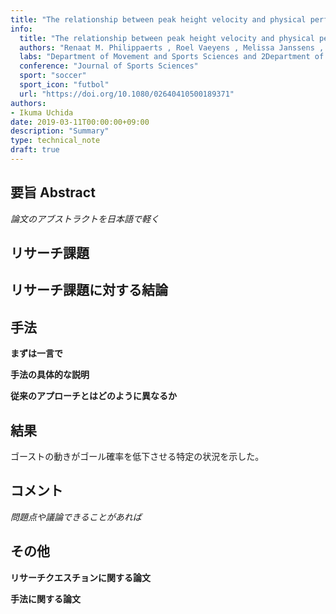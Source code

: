 ```yaml
---
title: "The relationship between peak height velocity and physical performance in youth soccer players"
info:
  title: "The relationship between peak height velocity and physical performance in youth soccer players"
  authors: "Renaat M. Philippaerts , Roel Vaeyens , Melissa Janssens , Bart Van Renterghem , Dirk Matthys , Rita Craen , Jan Bourgois , Jacques Vrijens , Guston Beunen & Robert M. Malina"
  labs: "Department of Movement and Sports Sciences and 2Department of Paediatrics and Genetics, Ghent University, Ghent, Belgium, 3Centre for Sports Medicine, Ghent University Hospital, Ghent, Belgium, 4Department of Sports and Movement Sciences, Katholieke Universiteit Leuven, Leuven, Belgium and 5Tarleton State University, Stephenville, TX, USA"
  conference: "Journal of Sports Sciences"
  sport: "soccer"
  sport_icon: "futbol"
  url: "https://doi.org/10.1080/02640410500189371"
authors:
- Ikuma Uchida
date: 2019-03-11T00:00:00+09:00
description: "Summary"
type: technical_note
draft: true
---
```


## 要旨 Abstract
*論文のアブストラクトを日本語で軽く*

## リサーチ課題

## リサーチ課題に対する結論

## 手法
**まずは一言で**


**手法の具体的な説明**


**従来のアプローチとはどのように異なるか**

## 結果
ゴーストの動きがゴール確率を低下させる特定の状況を示した。

## コメント
*問題点や議論できることがあれば*

## その他
**リサーチクエスチョンに関する論文**

**手法に関する論文**
